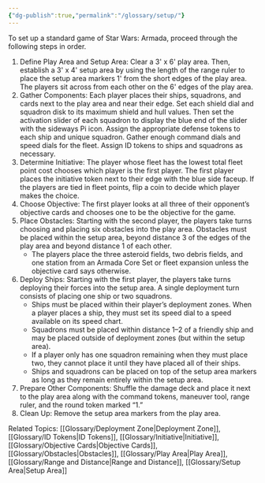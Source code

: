```yaml
---
{"dg-publish":true,"permalink":"/glossary/setup/"}
---
```


To set up a standard game of Star Wars: Armada, proceed through the following steps in order.
1. Define Play Area and Setup Area: Clear a 3' x 6' play area. Then, establish a 3' x 4' setup area by using the length of the range ruler to place the setup area markers 1' from the short edges of the play area. The players sit across from each other on the 6' edges of the play area.
2. Gather Components: Each player places their ships, squadrons, and cards next to the play area and near their edge. Set each shield dial and squadron disk to its maximum shield and hull values. Then set the activation slider of each squadron to display the blue end of the slider with the sideways Pi icon. Assign the appropriate defense tokens to each ship and unique squadron. Gather enough command dials and speed dials for the fleet. Assign ID tokens to ships and squadrons as necessary.
3. Determine Initiative: The player whose fleet has the lowest total fleet point cost chooses which player is the first player. The first player places the initiative token next to their edge with the blue side faceup. If the players are tied in fleet points, flip a coin to decide which player makes the choice.
4. Choose Objective: The first player looks at all three of their opponent’s objective cards and chooses one to be the objective for the game.
5. Place Obstacles: Starting with the second player, the players take turns choosing and placing six obstacles into the play area. Obstacles must be placed within the setup area, beyond distance 3 of the edges of the play area and beyond distance 1 of each other. 
	- The players place the three asteroid fields, two debris fields, and one station from an Armada Core Set or fleet expansion unless the objective card says otherwise.
6. Deploy Ships: Starting with the first player, the players take turns deploying their forces into the setup area. A single deployment turn consists of placing one ship or two squadrons.
	- Ships must be placed within their player’s deployment zones. When a player places a ship, they must set its speed dial to a speed available on its speed chart.
	- Squadrons must be placed within distance 1–2 of a friendly ship and may be placed outside of deployment zones (but within the setup area).
	- If a player only has one squadron remaining when they must place two, they cannot place it until they have placed all of their ships. 
	- Ships and squadrons can be placed on top of the setup area markers as long as they remain entirely within the setup area.
7. Prepare Other Components: Shuffle the damage deck and place it next to the play area along with the command tokens, maneuver tool, range ruler, and the round token marked “1.”
8. Clean Up: Remove the setup area markers from the play area.

Related Topics: [[Glossary/Deployment Zone\|Deployment Zone]], [[Glossary/ID Tokens\|ID Tokens]], [[Glossary/Initiative\|Initiative]], [[Glossary/Objective Cards\|Objective Cards]], [[Glossary/Obstacles\|Obstacles]], [[Glossary/Play Area\|Play Area]], [[Glossary/Range and Distance\|Range and Distance]], [[Glossary/Setup Area\|Setup Area]]